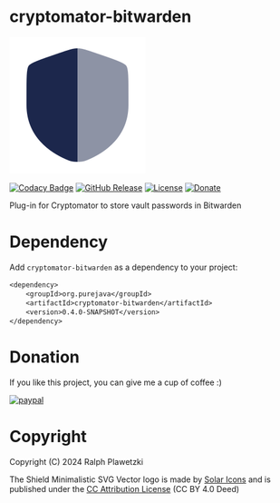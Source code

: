 # cryptomator-bitwarden
![cryptomator-bitwarden](cryptomator-bitwarden.png)

[![Codacy Badge](https://app.codacy.com/project/badge/Grade/a5c7592b9a9d415fbe648c85c1c0a3e5)](https://app.codacy.com/gh/purejava/cryptomator-bitwarden/dashboard?utm_source=gh&utm_medium=referral&utm_content=&utm_campaign=Badge_grade)
[![GitHub Release](https://img.shields.io/github/v/release/purejava/cryptomator-bitwarden)](https://github.com/purejava/cryptomator-bitwarden/releases)
[![License](https://img.shields.io/github/license/purejava/cryptomator-bitwarden.svg)](https://github.com/purejava/cryptomator-bitwarden/blob/master/LICENSE)
[![Donate](https://img.shields.io/badge/Donate-PayPal-green.svg)](https://www.paypal.com/donate?hosted_button_id=XVX9ZM7WE4ANL)

Plug-in for Cryptomator to store vault passwords in Bitwarden

# Dependency
Add `cryptomator-bitwarden` as a dependency to your project:
```maven
<dependency>
    <groupId>org.purejava</groupId>
    <artifactId>cryptomator-bitwarden</artifactId>
    <version>0.4.0-SNAPSHOT</version>
</dependency>
```

# Donation
If you like this project, you can give me a cup of coffee :)

[![paypal](https://www.paypalobjects.com/en_US/i/btn/btn_donateCC_LG.gif)](https://www.paypal.com/donate?hosted_button_id=XVX9ZM7WE4ANL)

# Copyright
Copyright (C) 2024 Ralph Plawetzki

The Shield Minimalistic SVG Vector logo is made by [Solar Icons](https://www.svgrepo.com/author/Solar%20Icons/) and is published under the [CC Attribution License](https://creativecommons.org/licenses/by/4.0/?ref=chooser-v1) (CC BY 4.0 Deed)
